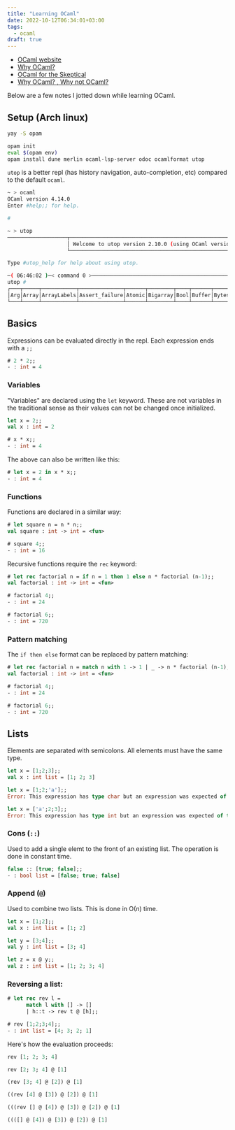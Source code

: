 ```yaml
---
title: "Learning OCaml"
date: 2022-10-12T06:34:01+03:00
tags:
  - ocaml
draft: true
---
```


- [OCaml website](https://ocaml.org/)
- [Why OCaml?](https://ocaml.org/about)
- [OCaml for the Skeptical](https://www2.lib.uchicago.edu/keith/ocaml-class/why.html)
- [Why OCaml? , Why not OCaml?](https://www.imsc.res.in/~rsidd/ocaml.html)

Below are a few notes I jotted down while learning OCaml.

## Setup (Arch linux)

```sh
yay -S opam

opam init
eval $(opam env)
opam install dune merlin ocaml-lsp-server odoc ocamlformat utop
```

`utop` is a better repl (has history navigation, auto-completion, etc) compared to the default `ocaml`.

```sh
~ > ocaml
OCaml version 4.14.0
Enter #help;; for help.

#
```

```sh
~ > utop
───────────────────┬──────────────────────────────────────────────────────────────┬────────────────────
                   │ Welcome to utop version 2.10.0 (using OCaml version 4.14.0)! │
                   └──────────────────────────────────────────────────────────────┘

Type #utop_help for help about using utop.

─( 06:46:02 )─< command 0 >─────────────────────────────────────────────────────────────{ counter: 0 }─
utop #
┌───┬─────┬───────────┬──────────────┬──────┬────────┬────┬──────┬─────┬───────────┬────────┬─────────┐
│Arg│Array│ArrayLabels│Assert_failure│Atomic│Bigarray│Bool│Buffer│Bytes│BytesLabels│Callback│Camlinter│
└───┴─────┴───────────┴──────────────┴──────┴────────┴────┴──────┴─────┴───────────┴────────┴─────────┘
```

## Basics

Expressions can be evaluated directly in the repl. Each expression ends with a `;;`

```ocaml
# 2 * 2;;
- : int = 4
```

### Variables

"Variables" are declared using the `let` keyword. These are not variables in the traditional sense as their values can not be changed once initialized.

```ocaml
let x = 2;;
val x : int = 2

# x * x;;
- : int = 4
```

The above can also be written like this:

```ocaml
# let x = 2 in x * x;;
- : int = 4
```

### Functions

Functions are declared in a similar way:

```ocaml
# let square n = n * n;;
val square : int -> int = <fun>

# square 4;;
- : int = 16
```

Recursive functions require the `rec` keyword:

```ocaml
# let rec factorial n = if n = 1 then 1 else n * factorial (n-1);;
val factorial : int -> int = <fun>

# factorial 4;;
- : int = 24

# factorial 6;;
- : int = 720
```

### Pattern matching

The `if then else` format can be replaced by pattern matching:

```ocaml
# let rec factorial n = match n with 1 -> 1 | _ -> n * factorial (n-1);;
val factorial : int -> int = <fun>

# factorial 4;;
- : int = 24

# factorial 6;;
- : int = 720
```

## Lists

Elements are separated with semicolons. All elements must have the same type.

```ocaml
let x = [1;2;3];;
val x : int list = [1; 2; 3]

let x = [1;2;'a'];;
Error: This expression has type char but an expression was expected of type int

let x = ['a';2;3];;
Error: This expression has type int but an expression was expected of type char
```

### Cons (`::`)

Used to add a single elemt to the front of an existing list. The operation is done in constant time.

```ocaml
false :: [true; false];;
- : bool list = [false; true; false]
```

### Append (`@`)

Used to combine two lists. This is done in O(_n_) time.

```ocaml
let x = [1;2];;
val x : int list = [1; 2]

let y = [3;4];;
val y : int list = [3; 4]

let z = x @ y;;
val z : int list = [1; 2; 3; 4]
```

### Reversing a list:

```ocaml
# let rec rev l =
      match l with [] -> []
      | h::t -> rev t @ [h];;

# rev [1;2;3;4];;
- : int list = [4; 3; 2; 1]
```

Here's how the evaluation proceeds:

```ocaml
rev [1; 2; 3; 4]

rev [2; 3; 4] @ [1]

(rev [3; 4] @ [2]) @ [1]

((rev [4] @ [3]) @ [2]) @ [1]

(((rev [] @ [4]) @ [3]) @ [2]) @ [1]

((([] @ [4]) @ [3]) @ [2]) @ [1]
```
